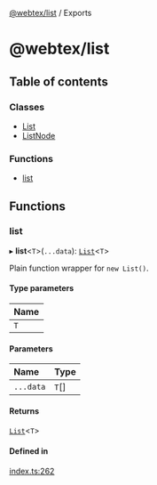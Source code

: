 [@webtex/list](README.md) / Exports

# @webtex/list

## Table of contents

### Classes

- [List](classes/List.md)
- [ListNode](classes/ListNode.md)

### Functions

- [list](modules.md#list)

## Functions

### list

▸ **list**<`T`\>(`...data`): [`List`](classes/List.md)<`T`\>

Plain function wrapper for `new List()`.

#### Type parameters

| Name |
| :------ |
| `T` |

#### Parameters

| Name | Type |
| :------ | :------ |
| `...data` | `T`[] |

#### Returns

[`List`](classes/List.md)<`T`\>

#### Defined in

[index.ts:262](https://github.com/ketiboldiais/webtex/blob/e81818c/structs/list/src/index.ts#L262)
